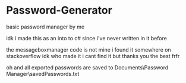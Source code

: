 # Password-Generator

basic password manager by me

idk i made this as an into to c# since i've never written in it before

the messageboxmanager code is not mine i found it somewhere on stackoverflow
idk who made it i cant find it but thanks you the best frfr

oh and all exported passwords are saved to Documents\Password Manager\savedPasswords.txt